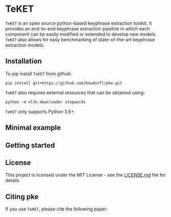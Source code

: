 # TeKET

```TeKET``` is an open source python-based keyphrase extraction toolkit. It provides an end-to-end keyphrase extraction pipeline in which each component can be easily modified or extended to develop new models. ```TeKET``` also allows for easy benchmarking of state-of-the-art keyphrase extraction models.

## Installation

To pip install ```TeKET``` from github:

```
pip install git+https://github.com/boudinfl/pke.git
```

```TeKET``` also requires external resources that can be obtained using:
```
python -m nltk.downloader stopwords
```

```TeKET``` only supports Python 3.6+.

## Minimal example

## Getting started

## License

This project is licensed under the MIT License - see the [LICENSE.md](LICENSE.md) file for details

## Citing pke

If you use ```TeKET```, please cite the following paper:

